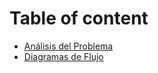 # Table of content 

* [Análisis del Problema](docs/AnalisisProblema.md)
* [Diagramas de Flujo](docs/DiagramasFlujo.md)